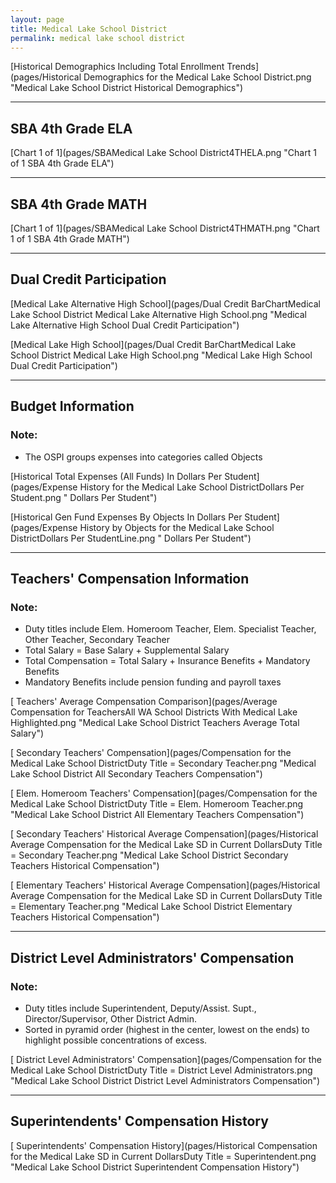 ```yaml
---
layout: page
title: Medical Lake School District
permalink: medical lake school district
---
```



[Historical Demographics Including Total Enrollment Trends](pages/Historical Demographics for the Medical Lake School District.png "Medical Lake School District Historical Demographics")

___

## SBA 4th Grade ELA

[Chart 1 of 1](pages/SBAMedical Lake School District4THELA.png "Chart 1 of 1 SBA 4th Grade ELA")


___

## SBA 4th Grade MATH

[Chart 1 of 1](pages/SBAMedical Lake School District4THMATH.png "Chart 1 of 1 SBA 4th Grade MATH")


___

## Dual Credit Participation

[Medical Lake Alternative High School](pages/Dual Credit BarChartMedical Lake School District Medical Lake Alternative High School.png "Medical Lake Alternative High School Dual Credit Participation")

[Medical Lake High School](pages/Dual Credit BarChartMedical Lake School District Medical Lake High School.png "Medical Lake High School Dual Credit Participation")


___

## Budget Information
### Note:
- The OSPI groups expenses into categories called Objects

[Historical Total Expenses (All Funds) In Dollars Per Student](pages/Expense History for the Medical Lake School DistrictDollars Per Student.png " Dollars Per Student")

[Historical Gen Fund Expenses By Objects In Dollars Per Student](pages/Expense History by Objects for the Medical Lake School DistrictDollars Per StudentLine.png " Dollars Per Student")


___

## Teachers' Compensation Information
### Note:
- Duty titles include Elem. Homeroom Teacher, Elem. Specialist Teacher, Other Teacher, Secondary Teacher
- Total Salary = Base Salary + Supplemental Salary
- Total Compensation = Total Salary + Insurance Benefits + Mandatory Benefits
- Mandatory Benefits include pension funding and payroll taxes

[ Teachers' Average Compensation Comparison](pages/Average Compensation for TeachersAll WA School Districts With Medical Lake Highlighted.png "Medical Lake School District Teachers Average Total Salary")

[ Secondary Teachers' Compensation](pages/Compensation for the Medical Lake School DistrictDuty Title = Secondary Teacher.png "Medical Lake School District All Secondary Teachers Compensation")

[ Elem. Homeroom Teachers' Compensation](pages/Compensation for the Medical Lake School DistrictDuty Title = Elem. Homeroom Teacher.png "Medical Lake School District All Elementary Teachers Compensation")

[ Secondary Teachers' Historical Average Compensation](pages/Historical Average Compensation for the Medical Lake SD in Current DollarsDuty Title = Secondary Teacher.png "Medical Lake School District Secondary Teachers Historical Compensation")

[ Elementary Teachers' Historical Average Compensation](pages/Historical Average Compensation for the Medical Lake SD in Current DollarsDuty Title = Elementary Teacher.png "Medical Lake School District Elementary Teachers Historical Compensation")


___

## District Level Administrators' Compensation

### Note:
- Duty titles include Superintendent, Deputy/Assist. Supt., Director/Supervisor, Other District Admin.
- Sorted in pyramid order (highest in the center, lowest on the ends) to highlight possible concentrations of excess.

[ District Level Administrators' Compensation](pages/Compensation for the Medical Lake School DistrictDuty Title = District Level Administrators.png "Medical Lake School District District Level Administrators Compensation")


___

## Superintendents' Compensation History

[ Superintendents' Compensation History](pages/Historical Compensation for the Medical Lake SD in Current DollarsDuty Title = Superintendent.png "Medical Lake School District Superintendent Compensation History")

